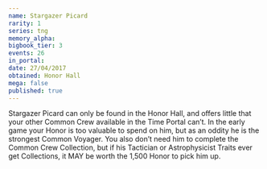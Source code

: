 ```yaml
---
name: Stargazer Picard
rarity: 1
series: tng
memory_alpha:
bigbook_tier: 3
events: 26
in_portal:
date: 27/04/2017
obtained: Honor Hall
mega: false
published: true
---
```


Stargazer Picard can only be found in the Honor Hall, and offers little that your other Common Crew available in the Time Portal can’t. In the early game your Honor is too valuable to spend on him, but as an oddity he is the strongest Common Voyager. You also don’t need him to complete the Common Crew Collection, but if his Tactician or Astrophysicist Traits ever get Collections, it MAY be worth the 1,500 Honor to pick him up.

